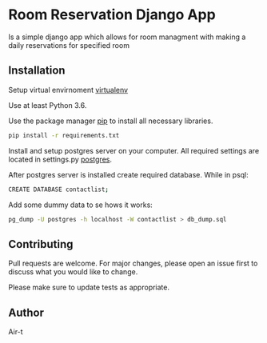 # Room Reservation Django App

Is a simple django app which allows for room managment with making a daily reservations for specified room


## Installation

Setup virtual envirnoment [virtualenv](https://virtualenv.pypa.io/en/latest/installation/)

Use at least Python 3.6.

Use the package manager [pip](https://pip.pypa.io/en/stable/) to install all necessary libraries.

```bash
pip install -r requirements.txt
```

Install and setup postgres server on your computer. All required settings are located in settings.py [postgres](https://www.postgresql.org/docs/11/tutorial-install.html).

After postgres server is installed create required database. While in psql:

```bash
CREATE DATABASE contactlist;
```

Add some dummy data to se hows it works:
```bash
pg_dump -U postgres -h localhost -W contactlist > db_dump.sql
```

## Contributing
Pull requests are welcome. For major changes, please open an issue first to discuss what you would like to change.

Please make sure to update tests as appropriate.

## Author

Air-t

